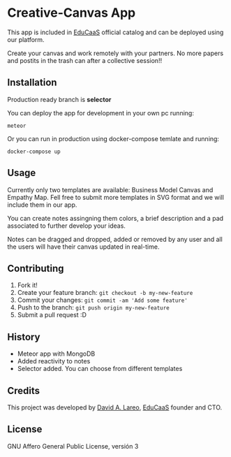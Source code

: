 # Creative-Canvas App

This app is included in [EduCaaS](http://educaas.io) official catalog and can be deployed using our platform.

Create your canvas and work remotely with your partners. No more papers and postits in the trash can after a collective session!!

## Installation

Production ready branch is **selector**

You can deploy the app for development in your own pc running:

````
meteor
````

Or you can run in production using docker-compose temlate and running:

````
docker-compose up
````

## Usage

Currently only two templates are available: Business Model Canvas and Empathy Map. Fell free to submit more templates in SVG format and we will include them in our app.

You can create notes assingning them colors, a brief description and a pad associated to further develop your ideas.

Notes can be dragged and dropped, added or removed by any user and all the users will have their canvas updated in real-time.

## Contributing

1. Fork it!
2. Create your feature branch: `git checkout -b my-new-feature`
3. Commit your changes: `git commit -am 'Add some feature'`
4. Push to the branch: `git push origin my-new-feature`
5. Submit a pull request :D

## History

- Meteor app with MongoDB
- Added reactivity to notes
- Selector added. You can choose from different templates

## Credits

This project was developed by [David A. Lareo](https://dalareo.github.io), [EduCaaS](https://educaas.github.io) founder and CTO.

## License

GNU Affero General Public License, versión 3
